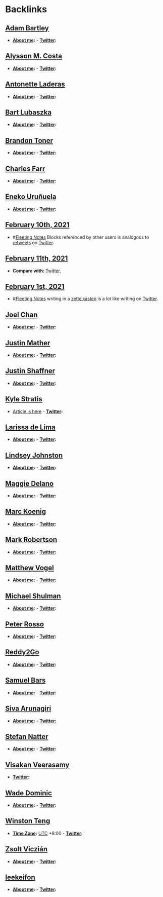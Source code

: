 
# Backlinks
## [Adam Bartley](<Adam Bartley.md>)
- **[About me](<About me.md>):**
        - **[Twitter](<Twitter.md>):**

## [Alysson M. Costa](<Alysson M. Costa.md>)
- **[About me](<About me.md>):** 
        - **[Twitter](<Twitter.md>):**

## [Antonette Laderas](<Antonette Laderas.md>)
- **[About me](<About me.md>):**
        - **[Twitter](<Twitter.md>):**

## [Bart Lubaszka](<Bart Lubaszka.md>)
- **[About me](<About me.md>):** 
        - **[Twitter](<Twitter.md>):**

## [Brandon Toner](<Brandon Toner.md>)
- **[About me](<About me.md>):**
        - **[Twitter](<Twitter.md>):**

## [Charles Farr](<Charles Farr.md>)
- **[About me](<About me.md>):**
        - **[Twitter](<Twitter.md>):**

## [Eneko Uruñuela](<Eneko Uruñuela.md>)
- **[About me](<About me.md>):**
        - **[Twitter](<Twitter.md>):**

## [February 10th, 2021](<February 10th, 2021.md>)
- #[Fleeting Notes](<Fleeting Notes.md>) Blocks referenced by other users is analogous to [retweets](<retweets.md>) on [Twitter](<Twitter.md>).

## [February 11th, 2021](<February 11th, 2021.md>)
- **Compare with:** [Twitter](<Twitter.md>),

## [February 1st, 2021](<February 1st, 2021.md>)
- #[Fleeting Notes](<Fleeting Notes.md>) writing in a [zettelkasten](<zettelkasten.md>) is a lot like writing on [Twitter](<Twitter.md>).

## [Joel Chan](<Joel Chan.md>)
- **[About me](<About me.md>):**
        - **[Twitter](<Twitter.md>):**

## [Justin Mather](<Justin Mather.md>)
- **[About me](<About me.md>):**
        - **[Twitter](<Twitter.md>):**

## [Justin Shaffner](<Justin Shaffner.md>)
- **[About me](<About me.md>):**
        - **[Twitter](<Twitter.md>):**

## [Kyle Stratis](<Kyle Stratis.md>)
- [Article is here](https://www.kylestratis.com/post/introducing-roamlab-a-framework-for-building-community-labs)
        - **[Twitter](<Twitter.md>):**

## [Larissa de Lima](<Larissa de Lima.md>)
- **[About me](<About me.md>):**
        - **[Twitter](<Twitter.md>):**

## [Lindsey Johnston](<Lindsey Johnston.md>)
- **[About me](<About me.md>):**
        - **[Twitter](<Twitter.md>):**

## [Maggie Delano](<Maggie Delano.md>)
- **[About me](<About me.md>):**
        - **[Twitter](<Twitter.md>):**

## [Marc Koenig](<Marc Koenig.md>)
- **[About me](<About me.md>):**
        - **[Twitter](<Twitter.md>):**

## [Mark Robertson](<Mark Robertson.md>)
- **[About me](<About me.md>):** 
        - **[Twitter](<Twitter.md>):**

## [Matthew Vogel](<Matthew Vogel.md>)
- **[About me](<About me.md>):**
        - **[Twitter](<Twitter.md>):**

## [Michael Shulman](<Michael Shulman.md>)
- **[About me](<About me.md>):**
        - **[Twitter](<Twitter.md>):**

## [Peter Rosso](<Peter Rosso.md>)
- **[About me](<About me.md>):**
        - **[Twitter](<Twitter.md>):**

## [Reddy2Go](<Reddy2Go.md>)
- **[About me](<About me.md>):**
        - **[Twitter](<Twitter.md>):**

## [Samuel Bars](<Samuel Bars.md>)
- **[About me](<About me.md>):**
        - **[Twitter](<Twitter.md>):**

## [Siva Arunagiri](<Siva Arunagiri.md>)
- **[About me](<About me.md>):**
        - **[Twitter](<Twitter.md>):**

## [Stefan Natter](<Stefan Natter.md>)
- **[About me](<About me.md>):** 
        - **[Twitter](<Twitter.md>):**

## [Visakan Veerasamy](<Visakan Veerasamy.md>)
- **[Twitter](<Twitter.md>):**

## [Wade Dominic](<Wade Dominic.md>)
- **[About me](<About me.md>):**
        - **[Twitter](<Twitter.md>):**

## [Winston Teng](<Winston Teng.md>)
- **[Time Zone](<Time Zone.md>):**  [UTC](<UTC.md>) +8:00
        - **[Twitter](<Twitter.md>):**

## [Zsolt Viczián](<Zsolt Viczián.md>)
- **[About me](<About me.md>):**
        - **[Twitter](<Twitter.md>):**

## [leekeifon](<leekeifon.md>)
- **[About me](<About me.md>):**
        - **[Twitter](<Twitter.md>):**


